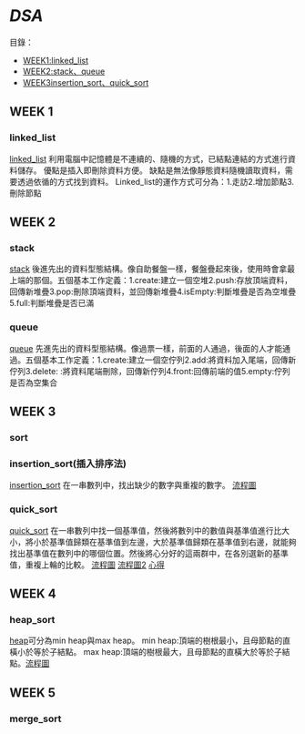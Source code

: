 # _**DSA**_
目錄：
*   [WEEK1:linked_list](https://github.com/yenchungLin/study/tree/master/WEEK%201)
*   [WEEK2:stack、queue](https://github.com/yenchungLin/study/tree/master/WEEK%202)
*   [WEEK3insertion_sort、quick_sort](https://github.com/yenchungLin/study/tree/master/WEEK%203)
## WEEK 1
### linked_list
[linked_list](https://github.com/yenchungLin/study/blob/master/WEEK%201/linked_list.py)
利用電腦中記憶體是不連續的、隨機的方式，已結點連結的方式進行資料儲存。
優點是插入即刪除資料方便。
缺點是無法像靜態資料隨機讀取資料，需要透過依循的方式找到資料。
Linked_list的運作方式可分為：1.走訪2.增加節點3.刪除節點
## WEEK 2
### stack
[stack](https://github.com/yenchungLin/study/blob/master/WEEK%202/stack.py)
後進先出的資料型態結構。像自助餐盤一樣，餐盤疊起來後，使用時會拿最上端的那個。五個基本工作定義：1.create:建立一個空堆2.push:存放頂端資料，回傳新堆疊3.pop:刪除頂端資料，並回傳新堆疊4.isEmpty:判斷堆疊是否為空堆疊5.full:判斷堆疊是否已滿
### queue
[queue](https://github.com/yenchungLin/study/blob/master/WEEK%202/queue.py)
先進先出的資料型態結構。像過票一樣，前面的人通過，後面的人才能通過。五個基本工作定義：1.create:建立一個空佇列2.add:將資料加入尾端，回傳新佇列3.delete: :將資料尾端刪除，回傳新佇列4.front:回傳前端的值5.empty:佇列是否為空集合
## WEEK 3
### sort

### insertion_sort(插入排序法)
[insertion_sort](https://github.com/yenchungLin/study/blob/master/WEEK%203/SetMismatch.py)
在一串數列中，找出缺少的數字與重複的數字。
[流程圖](https://github.com/yenchungLin/study/blob/master/picture/insertion_sort.png)

### quick_sort
[quick_sort](https://nbviewer.jupyter.org/github/yenchungLin/study/blob/master/WEEK%203/HW1_quick_sort.ipynb)
在一串數列中找一個基準值，然後將數列中的數值與基準值進行比大小，將小於基準值歸類在基準值到左邊，大於基準值歸類在基準值到右邊，就能夠找出基準值在數列中的哪個位置。然後將心分好的這兩群中，在各別選新的基準值，重複上輪的比較。
[流程圖](https://github.com/yenchungLin/study/blob/master/picture/quick_sort.png)
[流程圖2](https://github.com/yenchungLin/study/blob/master/picture/quick_sort2.png)
[心得](https://github.com/yenchungLin/study/blob/master/心得/quick_sort心得.txt)
## WEEK 4
### heap_sort
[heap](https://github.com/yenchungLin/study/blob/master/WEEK4/heap.py)可分為min heap與max heap。
min heap:頂端的樹根最小，且母節點的直橫小於等於子結點。
max heap:頂端的樹根最大，且母節點的直橫大於等於子結點。[流程圖](https://github.com/yenchungLin/study/blob/master/picture/heap_sort.png)
## WEEK 5
### merge_sort

